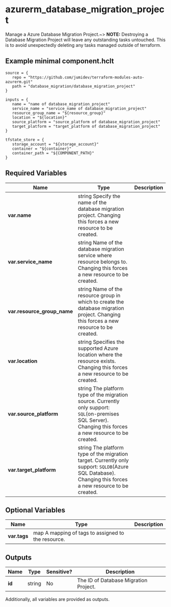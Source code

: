 # azurerm_database_migration_project

Manage a Azure Database Migration Project.~> **NOTE:** Destroying a Database Migration Project will leave any outstanding tasks untouched. This is to avoid unexpectedly deleting any tasks managed outside of terraform.

## Example minimal component.hclt

```hcl
source = {
   repo = "https://github.com/jumidev/terraform-modules-auto-azurerm.git" 
   path = "database_migration/database_migration_project" 
}

inputs = {
   name = "name of database_migration_project" 
   service_name = "service_name of database_migration_project" 
   resource_group_name = "${resource_group}" 
   location = "${location}" 
   source_platform = "source_platform of database_migration_project" 
   target_platform = "target_platform of database_migration_project" 
}

tfstate_store = {
   storage_account = "${storage_account}" 
   container = "${container}" 
   container_path = "${COMPONENT_PATH}" 
}

```

## Required Variables

| Name | Type |  Description |
| ---- | --------- |  ----------- |
| **var.name** | string  Specify the name of the database migration project. Changing this forces a new resource to be created. | 
| **var.service_name** | string  Name of the database migration service where resource belongs to. Changing this forces a new resource to be created. | 
| **var.resource_group_name** | string  Name of the resource group in which to create the database migration project. Changing this forces a new resource to be created. | 
| **var.location** | string  Specifies the supported Azure location where the resource exists. Changing this forces a new resource to be created. | 
| **var.source_platform** | string  The platform type of the migration source. Currently only support: `SQL`(on-premises SQL Server). Changing this forces a new resource to be created. | 
| **var.target_platform** | string  The platform type of the migration target. Currently only support: `SQLDB`(Azure SQL Database). Changing this forces a new resource to be created. | 

## Optional Variables

| Name | Type |  Description |
| ---- | --------- |  ----------- |
| **var.tags** | map  A mapping of tags to assigned to the resource. | 



## Outputs

| Name | Type | Sensitive? | Description |
| ---- | ---- | --------- | --------- |
| **id** | string | No  | The ID of Database Migration Project. | 

Additionally, all variables are provided as outputs.
